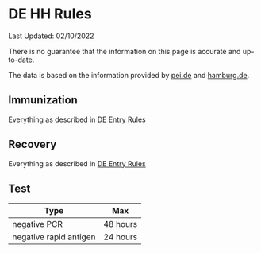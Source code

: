 # DE HH Rules

Last Updated: 02/10/2022

There is no guarantee that the information on this page is accurate and up-to-date.

The data is based on the information provided by [pei.de](https://www.pei.de/DE/newsroom/dossier/coronavirus/coronavirus-inhalt.html?nn=169730&cms_pos=3) and [hamburg.de](https://www.hamburg.de/coronavirus/).

## Immunization

Everything as described in [DE Entry Rules](./de-entry-rules.md)

## Recovery

Everything as described in [DE Entry Rules](./de-entry-rules.md)

## Test

| Type                   | Max      |
| ---------------------- | -------- |
| negative PCR           | 48 hours |
| negative rapid antigen | 24 hours |

